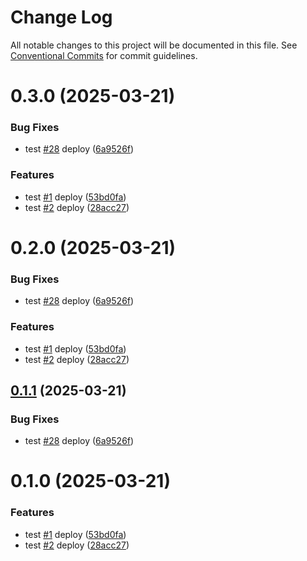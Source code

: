 # Change Log

All notable changes to this project will be documented in this file.
See [Conventional Commits](https://conventionalcommits.org) for commit guidelines.

# 0.3.0 (2025-03-21)


### Bug Fixes

* test [#28](https://github.com/Flash-Global66/b2b-ui-framework/issues/28) deploy ([6a9526f](https://github.com/Flash-Global66/b2b-ui-framework/commit/6a9526f986d683e05284d289c3022e35e1c7a590))


### Features

* test [#1](https://github.com/Flash-Global66/b2b-ui-framework/issues/1) deploy ([53bd0fa](https://github.com/Flash-Global66/b2b-ui-framework/commit/53bd0fa805a5a867728b90ff90d048160db6a790))
* test [#2](https://github.com/Flash-Global66/b2b-ui-framework/issues/2) deploy ([28acc27](https://github.com/Flash-Global66/b2b-ui-framework/commit/28acc275d9803ef381ca0413cbccda1eb070d868))





# 0.2.0 (2025-03-21)


### Bug Fixes

* test [#28](https://github.com/Flash-Global66/b2b-ui-framework/issues/28) deploy ([6a9526f](https://github.com/Flash-Global66/b2b-ui-framework/commit/6a9526f986d683e05284d289c3022e35e1c7a590))


### Features

* test [#1](https://github.com/Flash-Global66/b2b-ui-framework/issues/1) deploy ([53bd0fa](https://github.com/Flash-Global66/b2b-ui-framework/commit/53bd0fa805a5a867728b90ff90d048160db6a790))
* test [#2](https://github.com/Flash-Global66/b2b-ui-framework/issues/2) deploy ([28acc27](https://github.com/Flash-Global66/b2b-ui-framework/commit/28acc275d9803ef381ca0413cbccda1eb070d868))





## [0.1.1](https://github.com/Flash-Global66/b2b-ui-framework/compare/@flash-global66/b2b-ui-popper@0.1.0...@flash-global66/b2b-ui-popper@0.1.1) (2025-03-21)


### Bug Fixes

* test [#28](https://github.com/Flash-Global66/b2b-ui-framework/issues/28) deploy ([6a9526f](https://github.com/Flash-Global66/b2b-ui-framework/commit/6a9526f986d683e05284d289c3022e35e1c7a590))





# 0.1.0 (2025-03-21)


### Features

* test [#1](https://github.com/Flash-Global66/b2b-ui-framework/issues/1) deploy ([53bd0fa](https://github.com/Flash-Global66/b2b-ui-framework/commit/53bd0fa805a5a867728b90ff90d048160db6a790))
* test [#2](https://github.com/Flash-Global66/b2b-ui-framework/issues/2) deploy ([28acc27](https://github.com/Flash-Global66/b2b-ui-framework/commit/28acc275d9803ef381ca0413cbccda1eb070d868))
